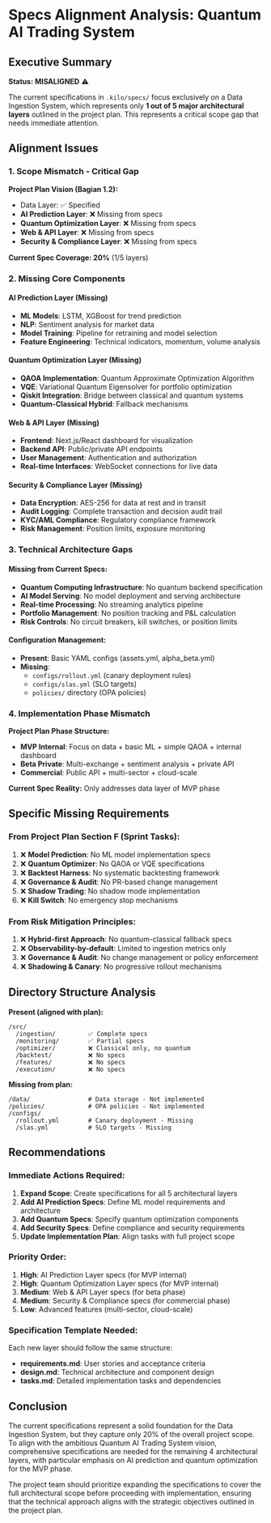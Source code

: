 # Specs Alignment Analysis: Quantum AI Trading System

## Executive Summary

**Status: MISALIGNED** ⚠️

The current specifications in `.kilo/specs/` focus exclusively on a Data Ingestion System, which represents only **1 out of 5 major architectural layers** outlined in the project plan. This represents a critical scope gap that needs immediate attention.

## Alignment Issues

### 1. Scope Mismatch - Critical Gap

**Project Plan Vision (Bagian 1.2):**
- Data Layer: ✅ Specified
- **AI Prediction Layer**: ❌ Missing from specs
- **Quantum Optimization Layer**: ❌ Missing from specs  
- **Web & API Layer**: ❌ Missing from specs
- **Security & Compliance Layer**: ❌ Missing from specs

**Current Spec Coverage: 20%** (1/5 layers)

### 2. Missing Core Components

#### AI Prediction Layer (Missing)
- **ML Models**: LSTM, XGBoost for trend prediction
- **NLP**: Sentiment analysis for market data
- **Model Training**: Pipeline for retraining and model selection
- **Feature Engineering**: Technical indicators, momentum, volume analysis

#### Quantum Optimization Layer (Missing)
- **QAOA Implementation**: Quantum Approximate Optimization Algorithm
- **VQE**: Variational Quantum Eigensolver for portfolio optimization
- **Qiskit Integration**: Bridge between classical and quantum systems
- **Quantum-Classical Hybrid**: Fallback mechanisms

#### Web & API Layer (Missing)
- **Frontend**: Next.js/React dashboard for visualization
- **Backend API**: Public/private API endpoints
- **User Management**: Authentication and authorization
- **Real-time Interfaces**: WebSocket connections for live data

#### Security & Compliance Layer (Missing)
- **Data Encryption**: AES-256 for data at rest and in transit
- **Audit Logging**: Complete transaction and decision audit trail
- **KYC/AML Compliance**: Regulatory compliance framework
- **Risk Management**: Position limits, exposure monitoring

### 3. Technical Architecture Gaps

#### Missing from Current Specs:
- **Quantum Computing Infrastructure**: No quantum backend specification
- **AI Model Serving**: No model deployment and serving architecture
- **Real-time Processing**: No streaming analytics pipeline
- **Portfolio Management**: No position tracking and P&L calculation
- **Risk Controls**: No circuit breakers, kill switches, or position limits

#### Configuration Management:
- **Present**: Basic YAML configs (assets.yml, alpha_beta.yml)
- **Missing**: 
  - `configs/rollout.yml` (canary deployment rules)
  - `configs/slas.yml` (SLO targets)
  - `policies/` directory (OPA policies)

### 4. Implementation Phase Mismatch

**Project Plan Phase Structure:**
- **MVP Internal**: Focus on data + basic ML + simple QAOA + internal dashboard
- **Beta Private**: Multi-exchange + sentiment analysis + private API
- **Commercial**: Public API + multi-sector + cloud-scale

**Current Spec Reality:** Only addresses data layer of MVP phase

## Specific Missing Requirements

### From Project Plan Section F (Sprint Tasks):
1. ❌ **Model Prediction**: No ML model implementation specs
2. ❌ **Quantum Optimizer**: No QAOA or VQE specifications
3. ❌ **Backtest Harness**: No systematic backtesting framework
4. ❌ **Governance & Audit**: No PR-based change management
5. ❌ **Shadow Trading**: No shadow mode implementation
6. ❌ **Kill Switch**: No emergency stop mechanisms

### From Risk Mitigation Principles:
1. ❌ **Hybrid-first Approach**: No quantum-classical fallback specs
2. ❌ **Observability-by-default**: Limited to ingestion metrics only
3. ❌ **Governance & Audit**: No change management or policy enforcement
4. ❌ **Shadowing & Canary**: No progressive rollout mechanisms

## Directory Structure Analysis

**Present (aligned with plan):**
```
/src/
  /ingestion/         ✅ Complete specs
  /monitoring/        ✅ Partial specs
  /optimizer/         ❌ Classical only, no quantum
  /backtest/          ❌ No specs
  /features/          ❌ No specs
  /execution/         ❌ No specs
```

**Missing from plan:**
```
/data/                # Data storage - Not implemented
/policies/            # OPA policies - Not implemented
/configs/
  /rollout.yml        # Canary deployment - Missing
  /slas.yml           # SLO targets - Missing
```

## Recommendations

### Immediate Actions Required:

1. **Expand Scope**: Create specifications for all 5 architectural layers
2. **Add AI Prediction Specs**: Define ML model requirements and architecture
3. **Add Quantum Specs**: Specify quantum optimization components
4. **Add Security Specs**: Define compliance and security requirements
5. **Update Implementation Plan**: Align tasks with full project scope

### Priority Order:
1. **High**: AI Prediction Layer specs (for MVP internal)
2. **High**: Quantum Optimization Layer specs (for MVP internal)
3. **Medium**: Web & API Layer specs (for beta phase)
4. **Medium**: Security & Compliance specs (for commercial phase)
5. **Low**: Advanced features (multi-sector, cloud-scale)

### Specification Template Needed:
Each new layer should follow the same structure:
- **requirements.md**: User stories and acceptance criteria
- **design.md**: Technical architecture and component design
- **tasks.md**: Detailed implementation tasks and dependencies

## Conclusion

The current specifications represent a solid foundation for the Data Ingestion System, but they capture only 20% of the overall project scope. To align with the ambitious Quantum AI Trading System vision, comprehensive specifications are needed for the remaining 4 architectural layers, with particular emphasis on AI prediction and quantum optimization for the MVP phase.

The project team should prioritize expanding the specifications to cover the full architectural scope before proceeding with implementation, ensuring that the technical approach aligns with the strategic objectives outlined in the project plan.